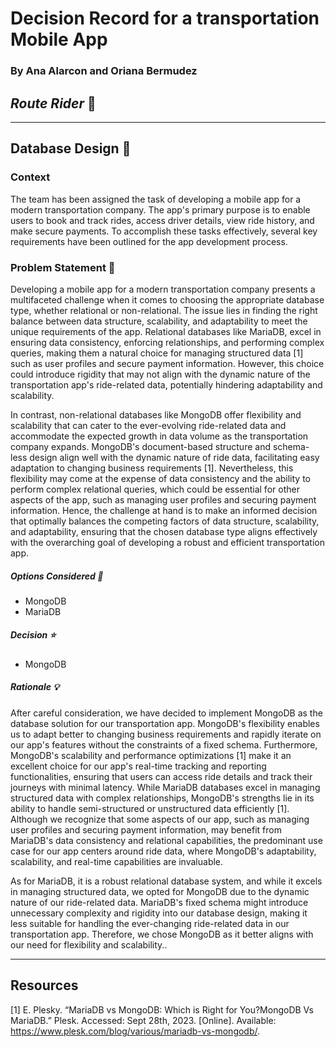 # Decision Record for a transportation Mobile App
### By Ana Alarcon and Oriana Bermudez

## _Route Rider_ 🚛
***
## Database Design 📂

### Context

The team has been assigned the task of developing a mobile app for a modern transportation company. The app's primary purpose is to enable users to book and track rides, access driver details, view ride history, and make secure payments. To accomplish these tasks effectively, several key requirements have been outlined for the app development process.

### Problem Statement 🤔

Developing a mobile app for a modern transportation company presents a multifaceted challenge when it comes to choosing the appropriate database type, whether relational or non-relational. The issue lies in finding the right balance between data structure, scalability, and adaptability to meet the unique requirements of the app. Relational databases like MariaDB, excel in ensuring data consistency, enforcing relationships, and performing complex queries, making them a natural choice for managing structured data [1] such as user profiles and secure payment information. However, this choice could introduce rigidity that may not align with the dynamic nature of the transportation app's ride-related data, potentially hindering adaptability and scalability.

In contrast, non-relational databases like MongoDB offer flexibility and scalability that can cater to the ever-evolving ride-related data and accommodate the expected growth in data volume as the transportation company expands. MongoDB's document-based structure and schema-less design align well with the dynamic nature of ride data, facilitating easy adaptation to changing business requirements [1]. Nevertheless, this flexibility may come at the expense of data consistency and the ability to perform complex relational queries, which could be essential for other aspects of the app, such as managing user profiles and securing payment information. Hence, the challenge at hand is to make an informed decision that optimally balances the competing factors of data structure, scalability, and adaptability, ensuring that the chosen database type aligns effectively with the overarching goal of developing a robust and efficient transportation app.

##### Options Considered 🔁

- MongoDB
- MariaDB

##### Decision ⭐

- MongoDB

##### Rationale 💡

After careful consideration, we have decided to implement MongoDB as the database solution for our transportation app. MongoDB's flexibility enables us to adapt better to changing business requirements and rapidly iterate on our app's features without the constraints of a fixed schema.
Furthermore, MongoDB's scalability and performance optimizations [1] make it an excellent choice for our app's real-time tracking and reporting functionalities, ensuring that users can access ride details and track their journeys with minimal latency. While MariaDB databases excel in managing structured data with complex relationships, MongoDB's strengths lie in its ability to handle semi-structured or unstructured data efficiently [1]. Although we recognize that some aspects of our app, such as managing user profiles and securing payment information, may benefit from MariaDB's data consistency and relational capabilities, the predominant use case for our app centers around ride data, where MongoDB's adaptability, scalability, and real-time capabilities are invaluable.

As for MariaDB, it is a robust relational database system, and while it excels in managing structured data, we opted for MongoDB due to the dynamic nature of our ride-related data. MariaDB's fixed schema might introduce unnecessary complexity and rigidity into our database design, making it less suitable for handling the ever-changing ride-related data in our transportation app. Therefore, we chose MongoDB as it better aligns with our need for flexibility and scalability..

***

## Resources

[1] E. Plesky. “MariaDB vs MongoDB: Which is Right for You?MongoDB Vs MariaDB.” Plesk. Accessed: Sept 28th, 2023. [Online]. Available: https://www.plesk.com/blog/various/mariadb-vs-mongodb/.